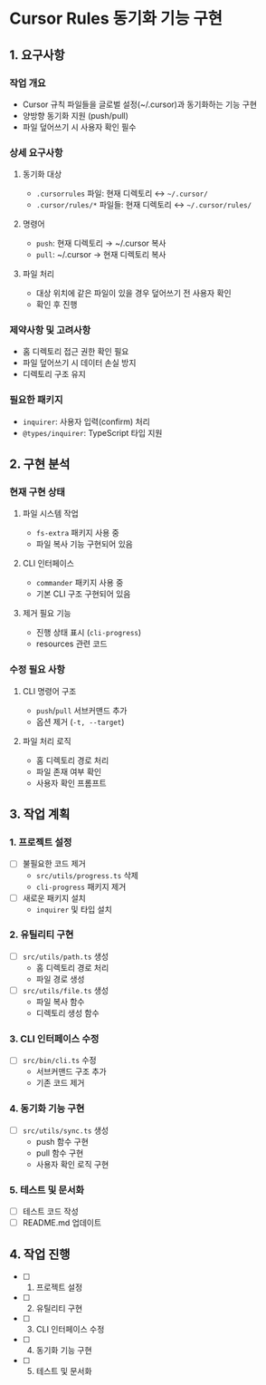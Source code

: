 # Cursor Rules 동기화 기능 구현

## 1. 요구사항

### 작업 개요

- Cursor 규칙 파일들을 글로벌 설정(~/.cursor)과 동기화하는 기능 구현
- 양방향 동기화 지원 (push/pull)
- 파일 덮어쓰기 시 사용자 확인 필수

### 상세 요구사항

1. 동기화 대상

   - `.cursorrules` 파일: 현재 디렉토리 ↔ `~/.cursor/`
   - `.cursor/rules/*` 파일들: 현재 디렉토리 ↔ `~/.cursor/rules/`

2. 명령어

   - `push`: 현재 디렉토리 → ~/.cursor 복사
   - `pull`: ~/.cursor → 현재 디렉토리 복사

3. 파일 처리
   - 대상 위치에 같은 파일이 있을 경우 덮어쓰기 전 사용자 확인
   - 확인 후 진행

### 제약사항 및 고려사항

- 홈 디렉토리 접근 권한 확인 필요
- 파일 덮어쓰기 시 데이터 손실 방지
- 디렉토리 구조 유지

### 필요한 패키지

- `inquirer`: 사용자 입력(confirm) 처리
- `@types/inquirer`: TypeScript 타입 지원

## 2. 구현 분석

### 현재 구현 상태

1. 파일 시스템 작업

   - `fs-extra` 패키지 사용 중
   - 파일 복사 기능 구현되어 있음

2. CLI 인터페이스

   - `commander` 패키지 사용 중
   - 기본 CLI 구조 구현되어 있음

3. 제거 필요 기능
   - 진행 상태 표시 (`cli-progress`)
   - resources 관련 코드

### 수정 필요 사항

1. CLI 명령어 구조

   - `push`/`pull` 서브커맨드 추가
   - 옵션 제거 (`-t, --target`)

2. 파일 처리 로직
   - 홈 디렉토리 경로 처리
   - 파일 존재 여부 확인
   - 사용자 확인 프롬프트

## 3. 작업 계획

### 1. 프로젝트 설정

- [ ] 불필요한 코드 제거
  - `src/utils/progress.ts` 삭제
  - `cli-progress` 패키지 제거
- [ ] 새로운 패키지 설치
  - `inquirer` 및 타입 설치

### 2. 유틸리티 구현

- [ ] `src/utils/path.ts` 생성
  - 홈 디렉토리 경로 처리
  - 파일 경로 생성
- [ ] `src/utils/file.ts` 생성
  - 파일 복사 함수
  - 디렉토리 생성 함수

### 3. CLI 인터페이스 수정

- [ ] `src/bin/cli.ts` 수정
  - 서브커맨드 구조 추가
  - 기존 코드 제거

### 4. 동기화 기능 구현

- [ ] `src/utils/sync.ts` 생성
  - push 함수 구현
  - pull 함수 구현
  - 사용자 확인 로직 구현

### 5. 테스트 및 문서화

- [ ] 테스트 코드 작성
- [ ] README.md 업데이트

## 4. 작업 진행

- [ ] 1. 프로젝트 설정
- [ ] 2. 유틸리티 구현
- [ ] 3. CLI 인터페이스 수정
- [ ] 4. 동기화 기능 구현
- [ ] 5. 테스트 및 문서화
